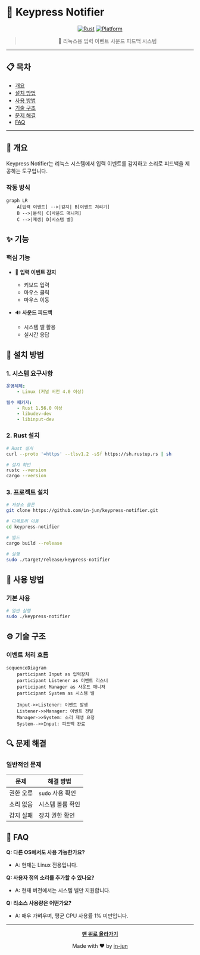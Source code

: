 # 🔔 Keypress Notifier

<div align="center">

[![Rust](https://img.shields.io/badge/rust-stable-orange.svg)](https://www.rust-lang.org/)
[![Platform](https://img.shields.io/badge/platform-linux-green.svg)](https://www.linux.org/)

> 🎵 리눅스용 입력 이벤트 사운드 피드백 시스템

</div>

---

## 📋 목차

-   [개요](#-개요)
-   [설치 방법](#-설치-방법)
-   [사용 방법](#-사용-방법)
-   [기술 구조](#️-기술-구조)
-   [문제 해결](#-문제-해결)
-   [FAQ](#-faq)

---

## 📖 개요

Keypress Notifier는 리눅스 시스템에서 입력 이벤트를 감지하고 소리로 피드백을 제공하는 도구입니다.

### 작동 방식

```mermaid
graph LR
    A[입력 이벤트] -->|감지| B[이벤트 처리기]
    B -->|분석| C[사운드 매니저]
    C -->|재생| D[시스템 벨]
```

## ✨ 기능

### 핵심 기능

-   🎹 **입력 이벤트 감지**

    -   키보드 입력
    -   마우스 클릭
    -   마우스 이동

-   🔊 **사운드 피드백**
    -   시스템 벨 활용
    -   실시간 응답

## 🚀 설치 방법

### 1. 시스템 요구사항

```yaml
운영체제:
    - Linux (커널 버전 4.0 이상)

필수 패키지:
    - Rust 1.56.0 이상
    - libudev-dev
    - libinput-dev
```

### 2. Rust 설치

```bash
# Rust 설치
curl --proto '=https' --tlsv1.2 -sSf https://sh.rustup.rs | sh

# 설치 확인
rustc --version
cargo --version
```

### 3. 프로젝트 설치

```bash
# 저장소 클론
git clone https://github.com/in-jun/keypress-notifier.git

# 디렉토리 이동
cd keypress-notifier

# 빌드
cargo build --release

# 실행
sudo ./target/release/keypress-notifier
```

## 📱 사용 방법

### 기본 사용

```bash
# 일반 실행
sudo ./keypress-notifier
```

## ⚙️ 기술 구조

### 이벤트 처리 흐름

```mermaid
sequenceDiagram
    participant Input as 입력장치
    participant Listener as 이벤트 리스너
    participant Manager as 사운드 매니저
    participant System as 시스템 벨

    Input->>Listener: 이벤트 발생
    Listener->>Manager: 이벤트 전달
    Manager->>System: 소리 재생 요청
    System-->>Input: 피드백 완료
```

## 🔍 문제 해결

### 일반적인 문제

| 문제      | 해결 방법        |
| --------- | ---------------- |
| 권한 오류 | `sudo` 사용 확인 |
| 소리 없음 | 시스템 볼륨 확인 |
| 감지 실패 | 장치 권한 확인   |

## 💭 FAQ

**Q: 다른 OS에서도 사용 가능한가요?**

-   A: 현재는 Linux 전용입니다.

**Q: 사용자 정의 소리를 추가할 수 있나요?**

-   A: 현재 버전에서는 시스템 벨만 지원합니다.

**Q: 리소스 사용량은 어떤가요?**

-   A: 매우 가벼우며, 평균 CPU 사용률 1% 미만입니다.

---

<div align="center">

**[맨 위로 올라가기](#-keypress-notifier)**

Made with ❤️ by [in-jun](https://github.com/in-jun)

</div>
